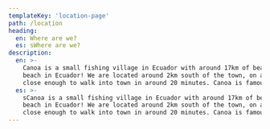 ```yaml
---
templateKey: 'location-page'
path: /location
heading:
  en: Where are we?
  es: sWhere are we?
description: 
  en: >-
    Canoa is a small fishing village in Ecuador with around 17km of beautiful beach, making it the longest 
    beach in Ecuador! We are located around 2km south of the town, on a quiet section of beach, but still 
    close enough to walk into town in around 20 minutes. Canoa is famous for having the most amazing sunsets!
  es: >-
    sCanoa is a small fishing village in Ecuador with around 17km of beautiful beach, making it the longest 
    beach in Ecuador! We are located around 2km south of the town, on a quiet section of beach, but still 
    close enough to walk into town in around 20 minutes. Canoa is famous for having the most amazing sunsets!
---
```

